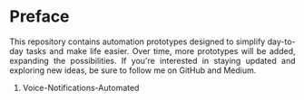 # Preface

<p align="justify">This repository contains automation prototypes designed to simplify day-to-day tasks and make life easier. Over time, more prototypes will be added, expanding the possibilities. If you're interested in staying updated and exploring new ideas, be sure to follow me on GitHub and Medium.

1. Voice-Notifications-Automated

